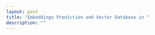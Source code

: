 ```yaml
---
layout: post
title: "Embeddings Prediction and Vector Database in "
description: ""
---
```

<!--stackedit_data:
eyJoaXN0b3J5IjpbLTE4MzMyNzczMzVdfQ==
-->